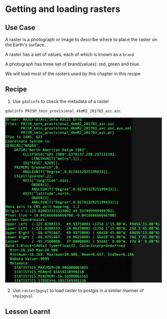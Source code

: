 # Getting and loading rasters
## Use Case
A raster is a photograph or image to describe where to place the raster on the Earth's surface.

A raster has a set of values, each of which is known as a `brand`

A photograph has three set of brand(values): red, green and blue. 

We will load most of the rasters used by this chapter in this recipe


## Recipe

1. Use `gdalinfo` to check the metadata of a raster
```shell
gdalinfo PRISM_tmin_provisional_4kmM2_201703_asc.asc
```
![img](img/gdalinfo.png)

2. Use `raster2pgsql` to load raster to postgis in a similar manner of `shp2pgsql`

## Lesson Learnt

